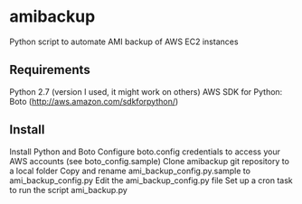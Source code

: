 amibackup
=========

Python script to automate AMI backup of AWS EC2 instances

Requirements
------

Python 2.7 (version I used, it might work on others)
AWS SDK for Python: Boto (http://aws.amazon.com/sdkforpython/)

Install
------
Install Python and Boto
Configure boto.config credentials to access your AWS accounts (see boto_config.sample)
Clone amibackup git repository to a local folder
Copy and rename ami_backup_config.py.sample to ami_backup_config.py
Edit the ami_backup_config.py file
Set up a cron task to run the script ami_backup.py


